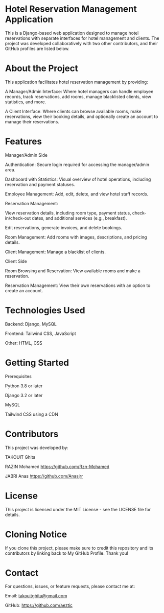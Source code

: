 ﻿# Hotel Reservation Management Application
This is a Django-based web application designed to manage hotel reservations with separate interfaces for hotel management and clients. The project was developed collaboratively with two other contributors, and their GitHub profiles are listed below.

# About the Project
This application facilitates hotel reservation management by providing:

A Manager/Admin Interface: Where hotel managers can handle employee records, track reservations, add rooms, manage blacklisted clients, view statistics, and more.

A Client Interface: Where clients can browse available rooms, make reservations, view their booking details, and optionally create an account to manage their reservations.

# Features
Manager/Admin Side

Authentication: Secure login required for accessing the manager/admin area.

Dashboard with Statistics: Visual overview of hotel operations, including reservation and payment statuses.

Employee Management: Add, edit, delete, and view hotel staff records.

Reservation Management:

View reservation details, including room type, payment status, check-in/check-out dates, and additional services (e.g., breakfast).

Edit reservations, generate invoices, and delete bookings.

Room Management: Add rooms with images, descriptions, and pricing details.

Client Management: Manage a blacklist of clients.

Client Side

Room Browsing and Reservation: View available rooms and make a reservation.

Reservation Management: View their own reservations with an option to create an account.

# Technologies Used
Backend: Django, MySQL

Frontend: Tailwind CSS, JavaScript

Other: HTML, CSS

# Getting Started
Prerequisites

Python 3.8 or later

Django 3.2 or later

MySQL

Tailwind CSS  using a CDN


# Contributors
This project was developed by:

TAKOUIT Ghita

RAZIN Mohamed  https://github.com/Rzn-Mohamed

JABRI Anas https://github.com/Anasjrr

# License
This project is licensed under the MIT License - see the LICENSE file for details.

# Cloning Notice
If you clone this project, please make sure to credit this repository and its contributors by linking back to My GitHub Profile. Thank you!

# Contact
For questions, issues, or feature requests, please contact me at:

Email: takouitghita@gmail.com

GitHub: https://github.com/aeztic
